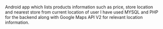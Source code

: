 Android app which lists products information such as price, store location and nearest store from current location of user
I have used MYSQL and PHP for the backend along with Google Maps API V2 for relevant location information. 
